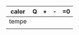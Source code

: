 | calor | Q   | +   | -   | =0  |
| ----- | --- | --- | --- | --- |
| tempe |     |     |     |     |
|       |     |     |     |     |